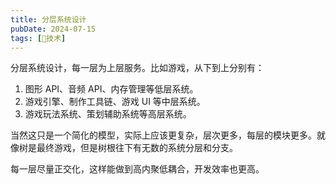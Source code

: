 ```yaml
---
title: 分层系统设计
pubDate: 2024-07-15
tags: [🔭技术]
---
```


分层系统设计，每一层为上层服务。比如游戏，从下到上分别有：

1. 图形 API、音频 API、内存管理等低层系统。
2. 游戏引擎、制作工具链、游戏 UI 等中层系统。
3. 游戏玩法系统、策划辅助系统等高层系统。

当然这只是一个简化的模型，实际上应该更复杂，层次更多，每层的模块更多。就像树是最终游戏，但是树根往下有无数的系统分层和分支。

每一层尽量正交化，这样能做到高内聚低耦合，开发效率也更高。
